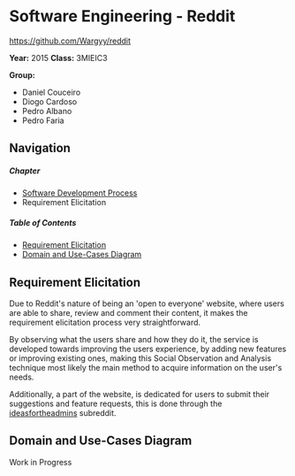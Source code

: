 # Software Engineering - Reddit
https://github.com/Wargyy/reddit

**Year:** 2015 **Class:** 3MIEIC3

**Group:**
* Daniel Couceiro
* Diogo Cardoso
* Pedro Albano
* Pedro Faria

## Navigation

##### Chapter

* [Software Development Process](01_Software_Development_Process.md)
* Requirement Elicitation

##### Table of Contents

* [Requirement Elicitation](#requirement-elicitation)
* [Domain and Use-Cases Diagram](#domain-and-use-cases-diagram)


## Requirement Elicitation

Due to Reddit's nature of being an 'open to everyone' website, where users are able to share, review and comment their content, it makes the requirement elicitation process very straightforward.

By observing what the users share and how they do it, the service is developed towards improving the users experience, by adding new features or improving existing ones, making this Social Observation and Analysis technique most likely the main method to acquire information on the user's needs.

Additionally, a part of the website, is dedicated for users to submit their suggestions and feature requests, this is done through the [ideasfortheadmins](https://www.reddit.com/r/ideasfortheadmins/) subreddit.

## Domain and Use-Cases Diagram
Work in Progress
